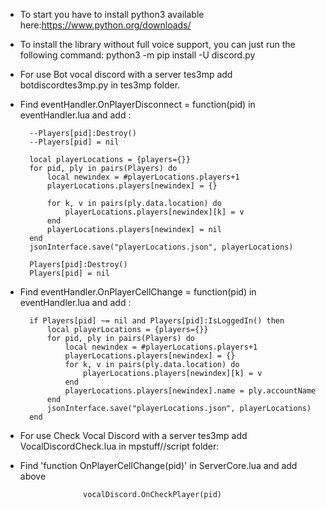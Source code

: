 * To start you have to install python3 available here:https://www.python.org/downloads/

* To install the library without full voice support, you can just run the following command:
python3 -m pip install -U discord.py

* For use Bot vocal discord with a server tes3mp add botdiscordtes3mp.py in tes3mp folder.

* Find eventHandler.OnPlayerDisconnect = function(pid) in eventHandler.lua and add :

        --Players[pid]:Destroy()
        --Players[pid] = nil

		local playerLocations = {players={}}
		for pid, ply in pairs(Players) do
			local newindex = #playerLocations.players+1
			playerLocations.players[newindex] = {}
			
			for k, v in pairs(ply.data.location) do
				playerLocations.players[newindex][k] = v
			end
			playerLocations.players[newindex] = nil
		end
		jsonInterface.save("playerLocations.json", playerLocations)	

        Players[pid]:Destroy()
        Players[pid] = nil

* Find eventHandler.OnPlayerCellChange = function(pid) in eventHandler.lua and add :

        if Players[pid] ~= nil and Players[pid]:IsLoggedIn() then
            local playerLocations = {players={}}
            for pid, ply in pairs(Players) do
                local newindex = #playerLocations.players+1
                playerLocations.players[newindex] = {}
                for k, v in pairs(ply.data.location) do
                    playerLocations.players[newindex][k] = v
                end
                playerLocations.players[newindex].name = ply.accountName
            end
            jsonInterface.save("playerLocations.json", playerLocations)
        end	

* For use Check Vocal Discord with a server tes3mp add VocalDiscordCheck.lua in mpstuff//script folder:

* Find 'function OnPlayerCellChange(pid)' in ServerCore.lua and add above

                	vocalDiscord.OnCheckPlayer(pid)	
